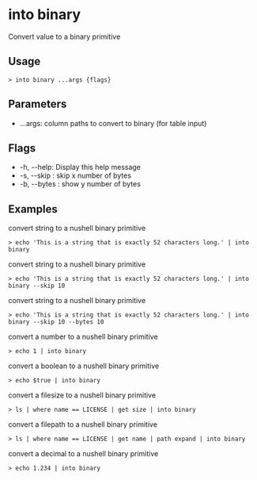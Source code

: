 # into binary
Convert value to a binary primitive

## Usage
```shell
> into binary ...args {flags} 
 ```

## Parameters
* ...args: column paths to convert to binary (for table input)

## Flags
* -h, --help: Display this help message
* -s, --skip <integer>: skip x number of bytes
* -b, --bytes <integer>: show y number of bytes

## Examples
  convert string to a nushell binary primitive
```shell
> echo 'This is a string that is exactly 52 characters long.' | into binary
 ```

  convert string to a nushell binary primitive
```shell
> echo 'This is a string that is exactly 52 characters long.' | into binary --skip 10
 ```

  convert string to a nushell binary primitive
```shell
> echo 'This is a string that is exactly 52 characters long.' | into binary --skip 10 --bytes 10
 ```

  convert a number to a nushell binary primitive
```shell
> echo 1 | into binary
 ```

  convert a boolean to a nushell binary primitive
```shell
> echo $true | into binary
 ```

  convert a filesize to a nushell binary primitive
```shell
> ls | where name == LICENSE | get size | into binary
 ```

  convert a filepath to a nushell binary primitive
```shell
> ls | where name == LICENSE | get name | path expand | into binary
 ```

  convert a decimal to a nushell binary primitive
```shell
> echo 1.234 | into binary
 ```


